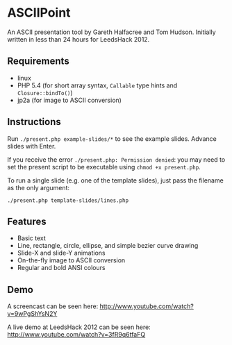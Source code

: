 # ASCIIPoint

An ASCII presentation tool by Gareth Halfacree and Tom Hudson. 
Initially written in less than 24 hours for LeedsHack 2012.

## Requirements 
* linux
* PHP 5.4 (for short array syntax, `Callable` type hints and `Closure::bindTo()`)
* jp2a (for image to ASCII conversion)

## Instructions
Run `./present.php example-slides/*` to see the example slides. Advance slides with
Enter.

If you receive the error `./present.php: Permission denied`: you may need to set the present
script to be executable using `chmod +x present.php`.

To run a single slide (e.g. one of the template slides), just pass the filename as the only argument:

    ./present.php template-slides/lines.php 

## Features
* Basic text
* Line, rectangle, circle, ellipse, and simple bezier curve drawing
* Slide-X and slide-Y animations
* On-the-fly image to ASCII conversion
* Regular and bold ANSI colours

## Demo
A screencast can be seen here: http://www.youtube.com/watch?v=9wPgShYsN2Y

A live demo at LeedsHack 2012 can be seen here: http://www.youtube.com/watch?v=3fR9q6tfaFQ
